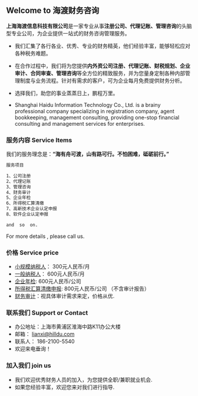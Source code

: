 ## Welcome to 海渡财务咨询

**上海海渡信息科技有限公司**是一家专业从事**注册公司、代理记账、管理咨询**的头脑型专业公司，为企业提供一站式的财务咨询管理服务。

- 我们汇集了各行各业、优秀、专业的财务精英，他们经验丰富，能够轻松应对各种税务难题。

- 在合作过程中，我们将为您提供**内外资公司注册、代理记账、财税规划、企业审计、合同审查、管理咨询**等全方位的精致服务，并为您量身定制各种内部管理制度与业务流程。针对有需求的客户，可为企业每月免费提供财务分析。

- 选择我们，助您的事业蒸蒸日上，鹏程万里。


- Shanghai Haidu Information Technology Co., Ltd. is a brainy professional company specializing in registration company, agent bookkeeping, management consulting, providing one-stop financial consulting and management services for enterprises.


### 服务内容 Service Items

我们的服务理念是：**“海有舟可渡，山有路可行。不怕困难，砥砺前行。”**

```markdown
服务项目

1、公司注册
2、代理记账
3、管理咨询
4、财务审计
5、企业年检
6、所得税汇算清缴
7、高新技术企业认定申报
8、软件企业认定申报

and  so  on.


```

For more details , please call us.

### 价格 Service price
- [小规模纳税人](https://baike.baidu.com/item/%E5%B0%8F%E8%A7%84%E6%A8%A1%E7%BA%B3%E7%A8%8E%E4%BA%BA/5503770?fr=aladdin)：      300元人民币/月
- [ 一般纳税人](https://baike.baidu.com/item/%E4%B8%80%E8%88%AC%E7%BA%B3%E7%A8%8E%E4%BA%BA)：      600元人民币/月
- [企业年检](https://baike.baidu.com/item/%E4%BC%81%E4%B8%9A%E5%B9%B4%E6%A3%80):           600元人民币/公司
- [所得税汇算清缴申报](https://baike.baidu.com/item/%E6%89%80%E5%BE%97%E7%A8%8E%E6%B1%87%E7%AE%97%E6%B8%85%E7%BC%B4):      800元人民币/公司  （不含审计报告）
- [财务审计](https://baike.baidu.com/item/%E8%B4%A2%E5%8A%A1%E5%AE%A1%E8%AE%A1)：视具体审计需求来定，价格从优.

### 联系我们  Support or Contact  

- 办公地址：上海市黄浦区淮海中路K11办公大楼 
- 邮箱：   lianxi@hilldu.com
- 联系人：       186-2100-5540
- 欢迎来电垂询！

### 加入我们   join  us
- 我们欢迎优秀财务人员的加入，为您提供全职/兼职就业机会.
- 如果您经验丰富，欢迎您来对我们进行指导.
